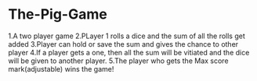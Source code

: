 # The-Pig-Game
1.A two player game
2.PLayer 1 rolls a dice and the sum of all the rolls get added
3.Player can hold or save the sum and gives the chance to other player
4.If a player gets a one, then all the sum will be vitiated and the dice will be given to another player.
5.The player who gets the Max score mark(adjustable) wins the game!
